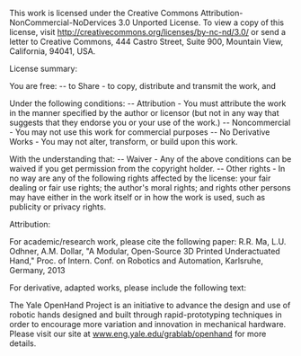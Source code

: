 This work is licensed under the Creative Commons Attribution-NonCommercial-NoDervices 3.0 Unported License. To view a copy of this license, visit http://creativecommons.org/licenses/by-nc-nd/3.0/ or send a letter to Creative Commons, 444 Castro Street, Suite 900, Mountain View, California, 94041, USA.

License summary:

You are free:
-- to Share - to copy, distribute and transmit the work, and

Under the following conditions:
-- Attribution - You must attribute the work in the manner specified by the author or licensor (but not in any way that suggests that they endorse you or your use of the work.)
-- Noncommercial - You may not use this work for commercial purposes
-- No Derivative Works - You may not alter, transform, or build upon this work.

With the understanding that:
-- Waiver - Any of the above conditions can be waived if you get permission from the copyright holder.
-- Other rights - In no way are any of the following rights affected by the license: your fair dealing or fair use rights; the author's moral rights; and rights other persons may have either in the work itself or in how the work is used, such as publicity or privacy rights.

Attribution:

For academic/research work, please cite the following paper:
R.R. Ma, L.U. Odhner, A.M. Dollar, "A Modular, Open-Source 3D Printed Underactuated Hand," Proc. of Intern. Conf. on Robotics and Automation, Karlsruhe, Germany, 2013

For derivative, adapted works, please include the following text:

The Yale OpenHand Project is an initiative to advance the design and use of robotic hands designed and built through rapid-prototyping techniques in order to encourage more variation and innovation in mechanical hardware. Please visit our site at www.eng.yale.edu/grablab/openhand for more details.
